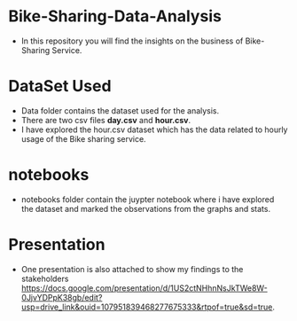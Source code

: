 # Bike-Sharing-Data-Analysis
- In this repository you will find the insights on the business of Bike-Sharing Service.

# DataSet Used
- Data folder contains the dataset used for the analysis.
- There are two csv files <b>day.csv</b> and <b>hour.csv</b>.
- I have explored the hour.csv dataset which has the data related to hourly usage of the Bike sharing service.

# notebooks
- notebooks folder contain the juypter notebook where i have explored the dataset and marked the observations from the graphs and stats.

# Presentation
- One presentation is also attached to show my findings to the stakeholders https://docs.google.com/presentation/d/1US2ctNHhnNsJkTWe8W-0JjvYDPpK38gb/edit?usp=drive_link&ouid=107951839468277675333&rtpof=true&sd=true.
